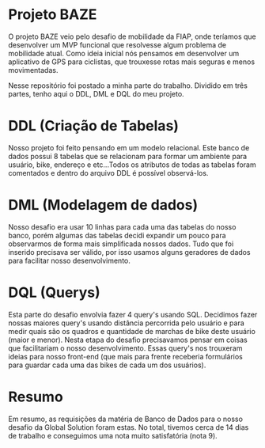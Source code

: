 # Projeto BAZE

O projeto BAZE veio pelo desafio de mobilidade da FIAP, onde teríamos que desenvolver um MVP funcional que resolvesse algum problema de mobilidade atual. 
Como ideia inicial nós pensamos em desenvolver um aplicativo de GPS para ciclistas, que trouxesse rotas mais seguras e menos movimentadas.

Nesse repositório foi postado a minha parte do trabalho. Dividido em três partes, tenho aqui o DDL, DML e DQL do meu projeto.

# DDL (Criação de Tabelas)
Nosso projeto foi feito pensando em um modelo relacional. Este banco de dados possui 8 tabelas que se relacionam para formar um ambiente para usuário, bike, endereço e
etc...Todos os atributos de todas as tabelas foram comentados e dentro do arquivo DDL é possível observá-los.

# DML (Modelagem de dados)
Nosso desafio era usar 10 linhas para cada uma das tabelas do nosso banco, porém algumas das tabelas decidi expandir um pouco para observarmos de forma mais simplificada
nossos dados. Tudo que foi inserido precisava ser válido, por isso usamos alguns geradores de dados para facilitar nosso desenvolvimento.

# DQL (Querys)
Esta parte do desafio envolvia fazer 4 query's usando SQL. Decidimos fazer nossas maiores query's usando distância percorrida pelo usuário e para medir quais são os quadros e quantidade de marchas
de bike deste usuário (maior e menor). Nesta etapa do desafio precisavamos pensar em coisas que facilitariam o nosso desenvolvimento. Essas query's nos trouxeram ideias para
nosso front-end (que mais para frente receberia formulários para guardar cada uma das bikes de cada um dos usuários).

# Resumo
Em resumo, as requisições da matéria de Banco de Dados para o nosso desafio da Global Solution foram estas. No total, tivemos cerca de 14 dias de trabalho e conseguimos
uma nota muito satisfatória (nota 9).
